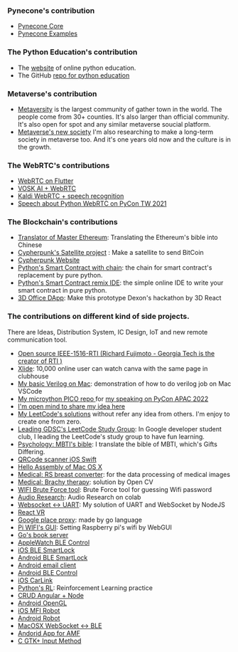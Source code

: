 ### Pynecone's contribution 
- [Pynecone Core](https://github.com/pynecone-io/pynecone)  
- [Pynecone Examples](https://github.com/pynecone-io/pynecone-examples)  

### The Python Education's contribution
- The [website](https://files.covidicq.net/python/) of online python education.
- The GitHub [repo for python education](https://github.com/milochen0418/milo-education-python)

### Metaverse's contribution
- [Metaversity](https://www.facebook.com/groups/metaversity) is the largest community of gather town in the world. The people come from 30+ counties. It's also larger than official community. It's also open for spot and any similar metaverse soucial platform. 
- [Metaverse's new society]() I'm also researching to make a long-term society in metaverse too. And it's one years old now and the culture is in the growth.

### The WebRTC's contributions
- [WebRTC on Flutter](https://github.com/flutter-webrtc/flutter-webrtc-demo)
- [VOSK AI + WebRTC](https://github.com/alphacep/vosk-server)
- [Kaldi WebRTC + speech recognition](https://github.com/danijel3/KaldiWebrtcServer)
- [Speech about Python WebRTC on PyCon TW 2021](https://www.youtube.com/watch?v=VBWCIgfSHoo)

### The Blockchain's contributions 
- [Translator of Master Ethereum](https://github.com/cypherpunks-core/ethereumbook_zh): Translating the Ethereum's bible into Chinese
- [Cypherpunk's Satellite project](https://github.com/cypherpunks-core/Satellite-project) : Make a satellite to send BitCoin
- [Cypherpunk Website](https://github.com/cypherpunks-core/cypherpunks-core.github.io)
- [Python's Smart Contract with chain](https://github.com/milochen0418/linux-blockchain): the chain for smart contract's replacement by pure python.
- [Python's Smart Contract remix IDE](https://github.com/milochen0418/python-remix-ide): the simple online IDE to write your smart contract in pure python.
- [3D Office DApp](https://github.com/milochen0418/Office-2019): Make this prototype Dexon's hackathon by 3D React

### The contributions on different kind of side projects. 
There are Ideas, Distribution System, IC Design, IoT and new remote communication tool. 
- [Open source IEEE-1516-RTI (Richard Fujimoto - Georgia Tech is the creator of RTI )](https://github.com/milochen0418/ieee-1516-rti)
- [Xlide](https://github.com/milochen0418/xlide): 10,000 online user can watch canva with the same page in clubhouse 
- [My basic Verilog on Mac](https://github.com/milochen0418/hello-verilog): demonstration of how to do verilog job on Mac VSCode
- [My microython PICO repo ](https://github.com/milochen0418/pico_io_test) for [my speaking on PyCon APAC 2022](https://www.youtube.com/watch?v=e7WSVXg-YAY)
- [I'm open mind to share my idea here](https://github.com/milochen0418/open-idea-pool)
- [My LeetCode's solutions](https://github.com/milochen0418/leetcode)  without refer any idea from others. I'm enjoy to create one from zero. 
- [Leading GDSC's LeetCode Study Group](https://gdsc.tkuaiic.com/): In Google developer student club, I leading the LeetCode's study group to have fun learning.
- [Psychology: MBTI's bible](https://github.com/milochen0418/gifts-differing): I translate the bible of MBTI, which's Gifts Differing. 
- [QRCode scanner iOS Swift](https://github.com/milochen0418/swift5-qrcode-scanner)
- [Hello Assembly of Mac OS X](https://github.com/milochen0418/mac-os-x-nasm-practice/)
- [Medical: RS breast converter](https://github.com/milochen0418/ai-rs-breast-converter):  for the data processing of medical images
- [Medical: Brachy therapy](https://github.com/milochen0418/varian-showcase-01-brachy-therapy):  solution by Open CV
- [WIFI Brute Force tool](https://github.com/milochen0418/WIFI-Brute-Force): Brute Force tool for guessing Wifi password
- [Audio Research](https://github.com/milochen0418/audio-research): Audio Research on colab
- [Websocket <-> UART](https://github.com/milochen0418/nodejs-websocket-to-serialport): My solution of UART and WebSocket by NodeJS
- [React VR](https://github.com/milochen0418/react-vr-image)
- [Google place proxy](https://github.com/milochen0418/google-place-proxy): made by go language
- [Pi WIFI's GUI](https://github.com/milochen0418/pi-wifi-conf-webgui): Setting Raspberry pi's wifi by WebGUI
- [Go's book server](https://github.com/milochen0418/golang-books-server)
- [AppleWatch BLE Control](https://github.com/milochen0418/AppleWatch-BLE-Control-App)
- [iOS BLE SmartLock](https://github.com/milochen0418/iOS-BLE-SmartLock-App)
- [Android BLE SmartLock](https://github.com/milochen0418/iOS-BLE-SmartLock-App)
- [Android email client](https://github.com/milochen0418/android-email-client-app)
- [Android BLE Control](https://github.com/milochen0418/android-BLE-Control-App)
- [iOS CarLink](https://github.com/milochen0418/iOS-CarLink-Touch-System/)
- [Python's RL](https://github.com/milochen0418/python-reinforcement-learning): Reinforcement Learning practice
- [CRUD Angular + Node](https://github.com/milochen0418/fullstack-CRUD-AngularJS-NodeJS-MongoDB)
- [Android OpenGL](https://github.com/milochen0418/android-OpenGL-Drawing)
- [iOS MFI Robot](https://github.com/milochen0418/iOS-MFi-Robot)
- [Android Robot](https://github.com/milochen0418/android-robot)
- [MacOSX WebSocket <-> BLE](https://github.com/milochen0418/MacOSX-WebSocket-BLE-Adapter)
- [Andorid App for AMF](https://github.com/milochen0418/android-AMF2014-app)
- [C GTK+ Input Method](https://github.com/milochen0418/linux-input-method)
